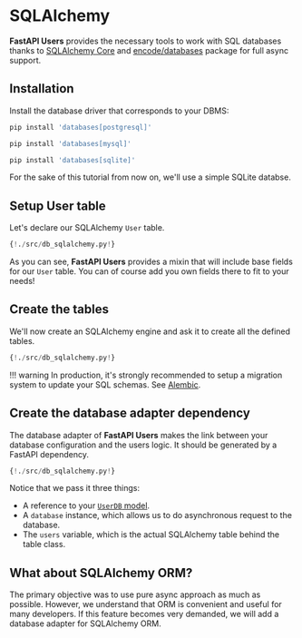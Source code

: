 # SQLAlchemy

**FastAPI Users** provides the necessary tools to work with SQL databases thanks to [SQLAlchemy Core](https://docs.sqlalchemy.org/en/13/core/) and [encode/databases](https://www.encode.io/databases/) package for full async support.

## Installation

Install the database driver that corresponds to your DBMS:

```sh
pip install 'databases[postgresql]'
```

```sh
pip install 'databases[mysql]'
```

```sh
pip install 'databases[sqlite]'
```

For the sake of this tutorial from now on, we'll use a simple SQLite databse.

## Setup User table

Let's declare our SQLAlchemy `User` table.

```py hl_lines="13 14"
{!./src/db_sqlalchemy.py!}
```

As you can see, **FastAPI Users** provides a mixin that will include base fields for our `User` table. You can of course add you own fields there to fit to your needs!

## Create the tables

We'll now create an SQLAlchemy engine and ask it to create all the defined tables.

```py hl_lines="17 18 19 20"
{!./src/db_sqlalchemy.py!}
```

!!! warning
    In production, it's strongly recommended to setup a migration system to update your SQL schemas. See [Alembic](https://alembic.sqlalchemy.org/en/latest/).

## Create the database adapter dependency

The database adapter of **FastAPI Users** makes the link between your database configuration and the users logic. It should be generated by a FastAPI dependency.

```py hl_lines="25 26"
{!./src/db_sqlalchemy.py!}
```

Notice that we pass it three things:

* A reference to your [`UserDB` model](../models.md).
* A `database` instance, which allows us to do asynchronous request to the database.
* The `users` variable, which is the actual SQLAlchemy table behind the table class.

## What about SQLAlchemy ORM?

The primary objective was to use pure async approach as much as possible. However, we understand that ORM is convenient and useful for many developers. If this feature becomes very demanded, we will add a database adapter for SQLAlchemy ORM.

